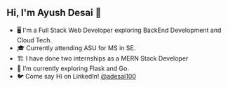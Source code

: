 ## Hi, I'm Ayush Desai 👋

- 🖥️ I'm a Full Stack Web Developer exploring BackEnd Development and Cloud Tech.
- 🎓 Currently attending ASU for MS in SE.
- 🏗️ I have done two internships as a MERN Stack Developer
- 🦀 I’m currently exploring Flask and Go.
- 🐦 Come say Hi on LinkedIn! [@adesai100](https://www.linkedin.com/in/adesai1000/)
